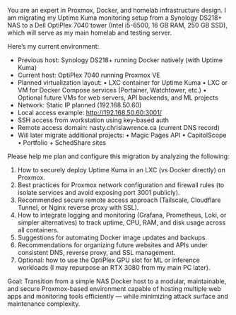 You are an expert in Proxmox, Docker, and homelab infrastructure design. 
I am migrating my Uptime Kuma monitoring setup from a Synology DS218+ NAS to a Dell OptiPlex 7040 tower (Intel i5-6500, 16 GB RAM, 250 GB SSD), which will serve as my main homelab and testing server.

Here’s my current environment:
- Previous host: Synology DS218+ running Docker natively (with Uptime Kuma)
- Current host: OptiPlex 7040 running Proxmox VE
- Planned virtualization layout:
    • LXC container for Uptime Kuma
    • LXC or VM for Docker Compose services (Portainer, Watchtower, etc.)
    • Optional future VMs for web servers, API backends, and ML projects
- Network: Static IP planned (192.168.50.60)
- Local access example: http://192.168.50.60:3001/
- SSH access from workstation using key-based auth
- Remote access domain: nasty.chrislawrence.ca (current DNS record)
- Will later migrate additional projects:
    • Magic Pages API
    • CapitolScope
    • Portfolio + SchedShare sites

Please help me plan and configure this migration by analyzing the following:
1. How to securely deploy Uptime Kuma in an LXC (vs Docker directly) on Proxmox.
2. Best practices for Proxmox network configuration and firewall rules (to isolate services and avoid exposing port 3001 publicly).
3. Recommended secure remote access approach (Tailscale, Cloudflare Tunnel, or Nginx reverse proxy with SSL).
4. How to integrate logging and monitoring (Grafana, Prometheus, Loki, or simpler alternatives) to track uptime, CPU, RAM, and disk usage across all containers.
5. Suggestions for automating Docker image updates and backups.
6. Recommendations for organizing future websites and APIs under consistent DNS, reverse proxy, and SSL management.
7. Optional: how to use the OptiPlex GPU slot for ML or inference workloads (I may repurpose an RTX 3080 from my main PC later).

Goal: Transition from a simple NAS Docker host to a modular, maintainable, and secure Proxmox-based environment capable of hosting multiple web apps and monitoring tools efficiently — while minimizing attack surface and maintenance complexity.
